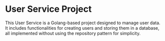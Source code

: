 User Service Project
=
This User Service is a Golang-based project designed to manage user data. It includes functionalities for creating users and storing them in a database, all implemented without using the repository pattern for simplicity.

